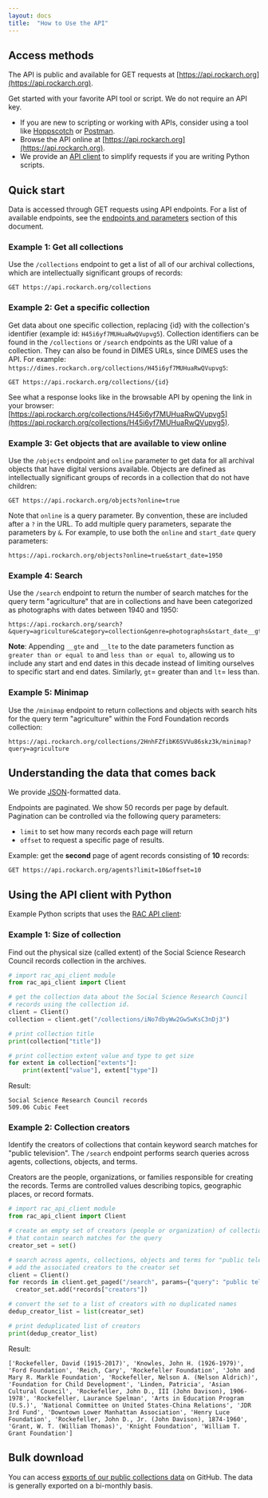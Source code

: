 ```yaml
---
layout: docs
title:  "How to Use the API"
---
```


## Access methods 
The API is public and available for GET requests at [https://api.rockarch.org](https://api.rockarch.org). 

Get started with your favorite API tool or script. We do not require an API key.

- If you are new to scripting or working with APIs, consider using a tool like [Hoppscotch](https://hoppscotch.io/) or [Postman](https://www.postman.com/).
- Browse the API online at [https://api.rockarch.org](https://api.rockarch.org).
- We provide an [API client](https://pypi.org/project/rac-api-client/) to simplify requests if you are writing Python scripts.


## Quick start 
Data is accessed through GET requests using API endpoints. For a list of available endpoints, see the [endpoints and parameters](/argo/endpoints-parameters) section of this document.

### Example 1: Get all collections
Use the `/collections` endpoint to get a list of all of our archival collections, which are intellectually significant groups of records:

```
GET https://api.rockarch.org/collections
```

### Example 2: Get a specific collection
Get data about one specific collection, replacing {id} with the collection's identifier (example id: `H45i6yf7MUHuaRwQVupvg5`). Collection identifiers can be found in the `/collections` or `/search` endpoints as the URI value of a collection. They can also be found in DIMES URLs, since DIMES uses the API. For example: `https://dimes.rockarch.org/collections/H45i6yf7MUHuaRwQVupvg5`: 

```
GET https://api.rockarch.org/collections/{id}
```
See what a response looks like in the browsable API by opening the link in your browser: [https://api.rockarch.org/collections/H45i6yf7MUHuaRwQVupvg5](https://api.rockarch.org/collections/H45i6yf7MUHuaRwQVupvg5).

### Example 3: Get objects that are available to view online
Use the `/objects` endpoint and `online` parameter to get data for all archival objects that have digital versions available. Objects are defined as intellectually significant groups of records in a collection that do not have children:

```
GET https://api.rockarch.org/objects?online=true
```

Note that `online` is a query parameter. By convention, these are included after a `?` in the URL. To add multiple query parameters, separate the parameters by `&`. For example, to use both the `online` and `start_date` query parameters:

```
https://api.rockarch.org/objects?online=true&start_date=1950
```

### Example 4: Search
Use the `/search` endpoint to return the number of search matches for the query term "agriculture" that are in collections and have been categorized as photographs with dates between 1940 and 1950:

```
https://api.rockarch.org/search?&query=agriculture&category=collection&genre=photographs&start_date__gte=1940&end_date__lte=1950
```

**Note**: Appending `__gte` and `__lte` to the date parameters function as `greater than or equal to` and `less than or equal to`, allowing us to include any start and end dates in this decade instead of limiting ourselves to specific start and end dates. Similarly, `gt`= greater than and `lt`= less than.

### Example 5: Minimap
Use the `/minimap` endpoint to return collections and objects with search hits for the query term "agriculture" within the Ford Foundation records collection:

```
https://api.rockarch.org/collections/2HnhFZfibK6SVVu86skz3k/minimap?query=agriculture
```

## Understanding the data that comes back 
We provide [JSON](https://www.json.org/json-en.html)-formatted data.

Endpoints are paginated. We show 50 records per page by default. Pagination can be controlled via the following query parameters:
 - `limit` to set how many records each page will return
 - `offset` to request a specific page of results.

Example: get the **second** page of agent records consisting of **10** records:

```
GET https://api.rockarch.org/agents?limit=10&offset=10
```

## Using the API client with Python
Example Python scripts that uses the [RAC API client](https://pypi.org/project/rac-api-client/):

### Example 1: Size of collection
Find out the physical size (called extent) of the Social Science Research Council records collection in the archives.

```python
# import rac_api_client module
from rac_api_client import Client

# get the collection data about the Social Science Research Council 
# records using the collection id.
client = Client()
collection = client.get("/collections/iNo7dbyWw2GwSwKsC3nDj3")

# print collection title
print(collection["title"])

# print collection extent value and type to get size
for extent in collection["extents"]:
    print(extent["value"], extent["type"])
```

Result:

```
Social Science Research Council records
509.06 Cubic Feet
```

### Example 2: Collection creators
Identify the creators of collections that contain keyword search matches for "public television". The `/search` endpoint performs search queries across agents, collections, objects, and terms.

Creators are the people, organizations, or families responsible for creating the records. Terms are controlled values describing topics, geographic places, or record formats.

```python
# import rac_api_client module
from rac_api_client import Client

# create an empty set of creators (people or organization) of collections 
# that contain search matches for the query
creator_set = set()

# search across agents, collections, objects and terms for "public television"
# add the associated creators to the creator set
client = Client()
for records in client.get_paged("/search", params={"query": "public television"}):
  creator_set.add(*records["creators"])

# convert the set to a list of creators with no duplicated names
dedup_creator_list = list(creator_set)

# print deduplicated list of creators
print(dedup_creator_list)
```

Result:

```
['Rockefeller, David (1915-2017)', 'Knowles, John H. (1926-1979)', 'Ford Foundation', 'Reich, Cary', 'Rockefeller Foundation', 'John and Mary R. Markle Foundation', 'Rockefeller, Nelson A. (Nelson Aldrich)', 'Foundation for Child Development', 'Linden, Patricia', 'Asian Cultural Council', 'Rockefeller, John D., III (John Davison), 1906-1978', 'Rockefeller, Laurance Spelman', 'Arts in Education Program (U.S.)', 'National Committee on United States-China Relations', 'JDR 3rd Fund', 'Downtown Lower Manhattan Association', 'Henry Luce Foundation', 'Rockefeller, John D., Jr. (John Davison), 1874-1960', 'Grant, W. T. (William Thomas)', 'Knight Foundation', 'William T. Grant Foundation']
```

## Bulk download 
You can access [exports of our public collections data](https://github.com/RockefellerArchiveCenter/data) on GitHub. The data is generally exported on a bi-monthly basis.
